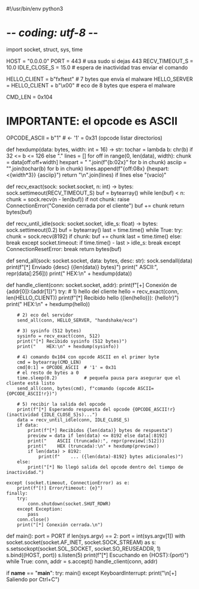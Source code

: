 #!/usr/bin/env python3
# -*- coding: utf-8 -*-

import socket, struct, sys, time

HOST = "0.0.0.0"
PORT = 443                 # usa sudo si dejas 443
RECV_TIMEOUT_S = 10.0
IDLE_CLOSE_S   = 15.0      # espera de inactividad tras enviar el comando

HELLO_CLIENT = b"fxftest"              # 7 bytes que envía el malware
HELLO_SERVER = HELLO_CLIENT + b"\x00"  # eco de 8 bytes que espera el malware

CMD_LEN = 0x104
# IMPORTANTE: el opcode es ASCII
OPCODE_ASCII = b"1"        # <- '1' = 0x31 (opcode listar directorios)

def hexdump(data: bytes, width: int = 16) -> str:
    tochar = lambda b: chr(b) if 32 <= b <= 126 else "."
    lines = []
    for off in range(0, len(data), width):
        chunk = data[off:off+width]
        hexpart = " ".join(f"{b:02x}" for b in chunk)
        asciip  = "".join(tochar(b) for b in chunk)
        lines.append(f"{off:08x}  {hexpart:<{width*3}}  {asciip}")
    return "\n".join(lines) if lines else "(vacío)"

def recv_exact(sock: socket.socket, n: int) -> bytes:
    sock.settimeout(RECV_TIMEOUT_S)
    buf = bytearray()
    while len(buf) < n:
        chunk = sock.recv(n - len(buf))
        if not chunk:
            raise ConnectionError("Conexión cerrada por el cliente")
        buf += chunk
    return bytes(buf)

def recv_until_idle(sock: socket.socket, idle_s: float) -> bytes:
    sock.settimeout(0.2)
    buf = bytearray()
    last = time.time()
    while True:
        try:
            chunk = sock.recv(8192)
            if chunk:
                buf += chunk
                last = time.time()
            else:
                break
        except socket.timeout:
            if time.time() - last > idle_s:
                break
        except ConnectionResetError:
            break
    return bytes(buf)

def send_all(sock: socket.socket, data: bytes, desc: str):
    sock.sendall(data)
    print(f"[*] Enviado {desc} ({len(data)} bytes)")
    print("    ASCII:", repr(data[:256]))
    print("    HEX:\n" + hexdump(data))

def handle_client(conn: socket.socket, addr):
    print(f"[+] Conexión de {addr[0]}:{addr[1]}")
    try:
        # 1) hello del cliente
        hello = recv_exact(conn, len(HELLO_CLIENT))
        print(f"[*] Recibido hello ({len(hello)}): {hello!r}")
        print("    HEX:\n" + hexdump(hello))

        # 2) eco del servidor
        send_all(conn, HELLO_SERVER, "handshake/eco")

        # 3) sysinfo (512 bytes)
        sysinfo = recv_exact(conn, 512)
        print("[*] Recibido sysinfo (512 bytes)")
        print("    HEX:\n" + hexdump(sysinfo))

        # 4) comando 0x104 con opcode ASCII en el primer byte
        cmd = bytearray(CMD_LEN)
        cmd[0:1] = OPCODE_ASCII  # '1' = 0x31
        # el resto de bytes a 0
        time.sleep(0.2)          # pequeña pausa para asegurar que el cliente está listo
        send_all(conn, bytes(cmd), f"comando (opcode ASCII={OPCODE_ASCII!r})")

        # 5) recibir la salida del opcode
        print(f"[*] Esperando respuesta del opcode {OPCODE_ASCII!r} (inactividad {IDLE_CLOSE_S}s)...")
        data = recv_until_idle(conn, IDLE_CLOSE_S)
        if data:
            print(f"[*] Recibidos {len(data)} bytes de respuesta")
            preview = data if len(data) <= 8192 else data[:8192]
            print("    ASCII (truncada):", repr(preview[:512]))
            print("    HEX (truncada):\n" + hexdump(preview))
            if len(data) > 8192:
                print(f"    ... ({len(data)-8192} bytes adicionales)")
        else:
            print("[*] No llegó salida del opcode dentro del tiempo de inactividad.")

    except (socket.timeout, ConnectionError) as e:
        print(f"[!] Error/timeout: {e}")
    finally:
        try:
            conn.shutdown(socket.SHUT_RDWR)
        except Exception:
            pass
        conn.close()
        print("[*] Conexión cerrada.\n")

def main():
    port = PORT
    if len(sys.argv) == 2:
        port = int(sys.argv[1])
    with socket.socket(socket.AF_INET, socket.SOCK_STREAM) as s:
        s.setsockopt(socket.SOL_SOCKET, socket.SO_REUSEADDR, 1)
        s.bind((HOST, port))
        s.listen(5)
        print(f"[*] Escuchando en {HOST}:{port}")
        while True:
            conn, addr = s.accept()
            handle_client(conn, addr)

if __name__ == "__main__":
    try:
        main()
    except KeyboardInterrupt:
        print("\n[+] Saliendo por Ctrl+C")

